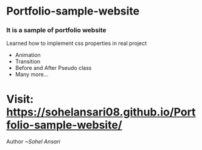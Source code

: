 # Portfolio-sample-website
<h3>It is a sample of portfolio website</h3>
<p>Learned how to implement css properties in real project</p>
<ul>
  <li>Animation</li>
  <li>Transition</li>
  <li>Before and After Pseudo class</li>
  <li>Many more...</li>
</ul>

<h1>Visit: <a href="https://sohelansari08.github.io/Portfolio-sample-website/">https://sohelansari08.github.io/Portfolio-sample-website/</a></h1>

<p>Author <i>~Sohel Ansari</i></p>
